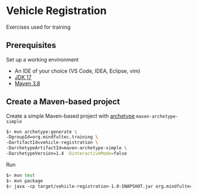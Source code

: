 # Vehicle Registration

Exercises used for training

## Prerequisites

Set up a working environment
- An IDE of your choice (VS Code, IDEA, Eclipse, vim)
- [JDK 17](https://adoptium.net/temurin/releases/?version=17)
- [Maven 3.8](https://maven.apache.org/download.cgi)

## Create a Maven-based project

Create a simple Maven-based project with [archetype](https://maven.apache.org/guides/introduction/introduction-to-archetypes.html) `maven-archetype-simple`

```bash
$> mvn archetype:generate \
-DgroupId=org.mindfultec.training \
-DartifactId=vehicle-registration \
-DarchetypeArtifactId=maven-archetype-simple \
-DarchetypeVersion=1.4 -DinteractiveMode=false
```

Run

```bash
$> mvn test
$> mvn package
$> java -cp target/vehicle-registration-1.0-SNAPSHOT.jar org.mindfultec.training.App
```